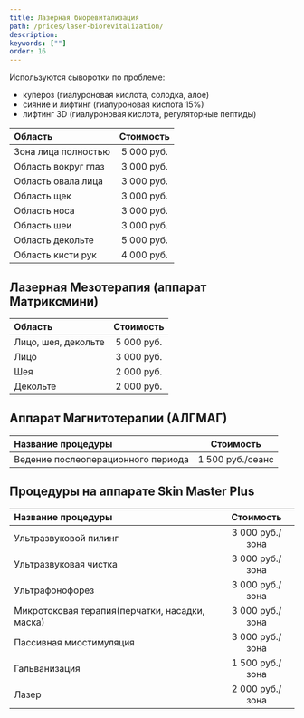 ```yaml
---
title: Лазерная биоревитализация
path: /prices/laser-biorevitalization/
description:
keywords: [""]
order: 16
---
```


<div class="InfoBlock InfoBlock--gray">
<div class="List__title">Используются сыворотки по проблеме:</div>
<div class="List List--marker-dot">
    <ul>
        <li>купероз (гиалуроновая кислота, солодка, алое)</li>
        <li>сияние и лифтинг (гиалуроновая кислота 15%)</li>
        <li>лифтинг 3D (гиалуроновая кислота, регуляторные пептиды)</li>
    </ul>
</div>
</div>


| Область             | Стоимость  |
|:--------------------|:----------:|
| Зона лица полностью | 5 000 руб. |
| Область вокруг глаз | 3 000 руб. |
| Область овала лица  | 3 000 руб. |
| Область щек         | 3 000 руб. |
| Область носа        | 3 000 руб. |
| Область шеи         | 3 000 руб. |
| Область декольте    | 5 000 руб. |
| Область кисти рук   | 4 000 руб. |


<h2 class="PriceTable__heading">Лазерная Мезотерапия (аппарат Матриксмини)</h2>

| Область             | Стоимость  |
|:--------------------|:----------:|
| Лицо, шея, декольте | 5 000 руб. |
| Лицо                | 3 000 руб. |
| Шея                 | 2 000 руб. |
| Декольте            | 2 000 руб. |


<h2 class="PriceTable__heading">Аппарат Магнитотерапии (АЛГМАГ)</h2>

| Название процедуры                 |    Стоимость     |
|:-----------------------------------|:----------------:|
| Ведение послеоперационного периода | 1 500 руб./сеанс |


<h2 class="PriceTable__heading">Процедуры на аппарате Skin Master Plus</h2>

| Название процедуры                             |    Стоимость    |
|:-----------------------------------------------|:---------------:|
| Ультразвуковой пилинг                          | 3 000 руб./зона |
| Ультразвуковая чистка                          | 3 000 руб./зона |
| Ультрафонофорез                                | 3 000 руб./зона |
| Микротоковая терапия(перчатки, насадки, маска) | 3 000 руб./зона |
| Пассивная миостимуляция                        | 3 000 руб./зона |
| Гальванизация                                  | 1 500 руб./зона |
| Лазер                                          | 2 000 руб./зона |

